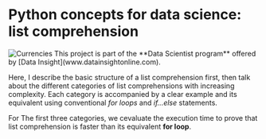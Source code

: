 # Python concepts for data science: list comprehension
<img src = "list-comprehension.jpg" alt="Currencies" />
This project is part of the **Data Scientist program** offered by [Data Insight](www.datainsightonline.com).

Here, I describe the basic structure of a list comprehension first, then talk about the different categories of list comprehensions with increasing complexity. 
Each category is accompanied by a clear example and its equivalent using conventional *for loops* and *if...else* statements.

For The first three categories, we cevaluate the execution time to prove that list comprehension is faster than its equivalent **for loop**.
